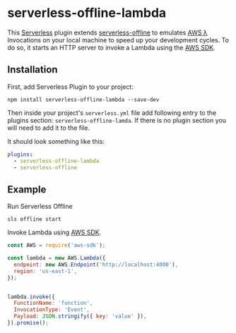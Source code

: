 # serverless-offline-lambda

This [Serverless](https://github.com/serverless/serverless) plugin extends [serverless-offline](https://github.com/dherault/serverless-offline) to emulates [AWS λ](https://aws.amazon.com/lambda) Invocations on your local machine to speed up your development cycles. To do so, it starts an HTTP server to invoke a Lambda using the [AWS SDK](https://github.com/aws/aws-sdk-js).

## Installation

First, add Serverless Plugin to your project:

`npm install serverless-offline-lambda --save-dev`

Then inside your project's `serverless.yml` file add following entry to the plugins section: `serverless-offline-lamda`. If there is no plugin section you will need to add it to the file.

It should look something like this:

```YAML
plugins:
  - serverless-offline-lambda
  - serverless-offline
```

## Example

Run Serverless Offline
```
sls offline start
```

Invoke Lambda using [AWS SDK](https://github.com/aws/aws-sdk-js).

```javascript
const AWS = require('aws-sdk');

const lambda = new AWS.Lambda({
  endpoint: new AWS.Endpoint('http://localhost:4000'),
  region: 'us-east-1',
});


lambda.invoke({
  FunctionName: 'function',
  InvocationType: 'Event',
  Payload: JSON.stringify({ key: 'value' }),
}).promise();

```
